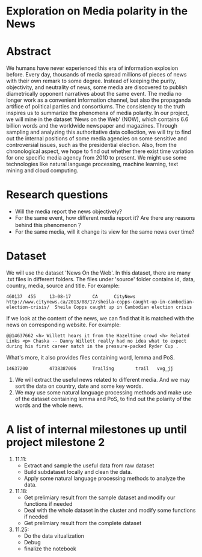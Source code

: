 # Exploration on Media polarity in the News

# Abstract
We humans have never experienced this era of information explosion before. Every day, thousands of media spread millions of pieces of news with their own remark to some degree. Instead of keeping the purity, objectivity, and neutrality of news, some media are discovered to publish diametrically opponent narratives about the same event. The media no longer work as a convenient information channel, but also the propaganda artifice of political parties and consortiums. The consistency to the truth inspires us to summarize the phenomena of media polarity. In our project, we will mine in the dataset 'News on the Web' (NOW), which contains 6.6 billion words and the worldwide newspaper and magazines. Through sampling and analyzing this authoritative data collection, we will try to find out the internal positions of some media agencies on some sensitive and controversial issues, such as the presidential election. Also, from the chronological aspect, we hope to find out whether there exist time variation for one specific media agency from 2010 to present. We might use some technologies like natural language processing, machine learning, text mining and cloud computing.

# Research questions 
* Will the media report the news objectively?
* For the same event, how different media report it? Are there any reasons behind this phenomenon？
* For the same media, will it change its view for the same news over time? 

# Dataset
We will use the dataset 'News On the Web'. In this dataset, there are many .txt files in different folders. The files under 'source' folder contains id, data, country, media, source and title. For example:
```
460137  455     13-08-17        CA      CityNews        http://www.citynews.ca/2013/08/17/sheila-copps-caught-up-in-cambodian-election-crisis/  Sheila Copps caught up in Cambodian election crisis
```
If we look at the content of the news, we can find that it is matched with the news on corresponding website. For example:
```
@@14637662 <h> Willett hears it from the Hazeltine crowd <h> Related Links <p> Chaska -- Danny Willett really had no idea what to expect during his first career match in the pressure-packed Ryder Cup .
```
What's more, it also provides files containing word, lemma and PoS.
```
14637200        4738387006      Trailing        trail   vvg_jj
```

1. We will extract the useful news related to different media. And we may sort the data on country, date and some key words.
1. We may use some natural language processing methods and make use of the dataset containing lemma and PoS, to find out the polarity of the words and the whole news.


# A list of internal milestones up until project milestone 2
1. 11.11: 
   * Extract and sample the useful data from raw dataset
   * Build subdataset locally and clean the data.
   * Apply some natural language processing methods to analyze the data.
1. 11.18: 
   * Get prelimiary result from the sample dataset and modify our functions if needed
   * Deal with the whole dataset in the cluster and modify some functions if needed
   * Get prelimiary result from the complete dataset
1. 11.25:
   * Do the data vitualization
   * Debug
   * finalize the notebook
  



